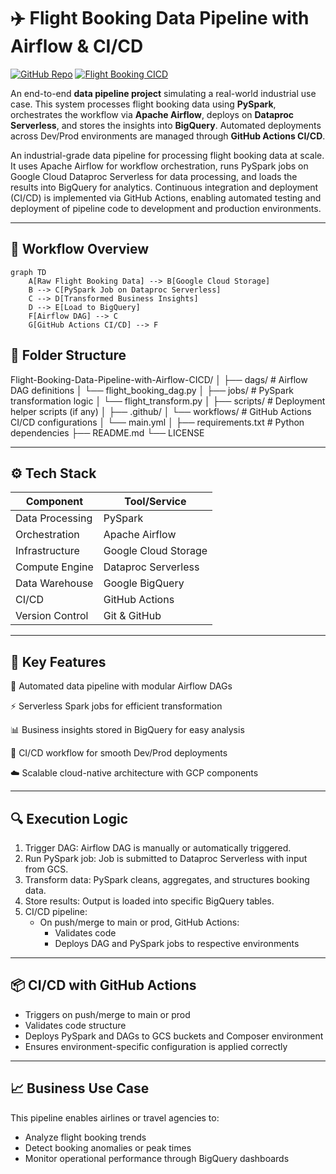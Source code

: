 # ✈️ Flight Booking Data Pipeline with Airflow & CI/CD
[![GitHub Repo](https://img.shields.io/badge/GitHub-Repository-blue?logo=github)](https://github.com/Somanshu693/Flight-Booking-Data-Pipeline-with-Airflow-CICD)
[![Flight Booking CICD](https://github.com/Somanshu693/Flight-Booking-Data-Pipeline-with-Airflow-CICD/actions/workflows/ci-cd.yaml/badge.svg)](https://github.com/Somanshu693/Flight-Booking-Data-Pipeline-with-Airflow-CICD/actions/workflows/ci-cd.yaml)

An end-to-end **data pipeline project** simulating a real-world industrial use case. This system processes flight booking data using **PySpark**, orchestrates the workflow via **Apache Airflow**, deploys on **Dataproc Serverless**, and stores the insights into **BigQuery**. Automated deployments across Dev/Prod environments are managed through **GitHub Actions CI/CD**.

An industrial-grade data pipeline for processing flight booking data at scale. It uses Apache Airflow for workflow orchestration, runs PySpark jobs on Google Cloud Dataproc Serverless for data processing, and loads the results into BigQuery for analytics. Continuous integration and deployment (CI/CD) is implemented via GitHub Actions, enabling automated testing and deployment of pipeline code to development and production environments.


---

## 🚀 Workflow Overview
```mermaid
graph TD
    A[Raw Flight Booking Data] --> B[Google Cloud Storage]
    B --> C[PySpark Job on Dataproc Serverless]
    C --> D[Transformed Business Insights]
    D --> E[Load to BigQuery]
    F[Airflow DAG] --> C
    G[GitHub Actions CI/CD] --> F
```
## 🧱 Folder Structure
Flight-Booking-Data-Pipeline-with-Airflow-CICD/
│
├── dags/                      # Airflow DAG definitions
│   └── flight_booking_dag.py
│
├── jobs/                      # PySpark transformation logic
│   └── flight_transform.py
│
├── scripts/                   # Deployment helper scripts (if any)
│
├── .github/
│   └── workflows/             # GitHub Actions CI/CD configurations
│       └── main.yml
│
├── requirements.txt           # Python dependencies
├── README.md
└── LICENSE

---

## ⚙️ Tech Stack
| Component       | Tool/Service         |
| --------------- | -------------------- |
| Data Processing | PySpark              |
| Orchestration   | Apache Airflow       |
| Infrastructure  | Google Cloud Storage |
| Compute Engine  | Dataproc Serverless  |
| Data Warehouse  | Google BigQuery      |
| CI/CD           | GitHub Actions       |
| Version Control | Git & GitHub         |

---

## 🌟 Key Features
🔁 Automated data pipeline with modular Airflow DAGs

⚡ Serverless Spark jobs for efficient transformation

📊 Business insights stored in BigQuery for easy analysis

🔄 CI/CD workflow for smooth Dev/Prod deployments

☁️ Scalable cloud-native architecture with GCP components

---

## 🔍 Execution Logic
1. Trigger DAG: Airflow DAG is manually or automatically triggered.
2. Run PySpark job: Job is submitted to Dataproc Serverless with input from GCS.
3. Transform data: PySpark cleans, aggregates, and structures booking data.
4. Store results: Output is loaded into specific BigQuery tables.
5. CI/CD pipeline:
   - On push/merge to main or prod, GitHub Actions:
     - Validates code
     - Deploys DAG and PySpark jobs to respective environments

---

## 📦 CI/CD with GitHub Actions
- Triggers on push/merge to main or prod
- Validates code structure
- Deploys PySpark and DAGs to GCS buckets and Composer environment
- Ensures environment-specific configuration is applied correctly

---

## 📈 Business Use Case
This pipeline enables airlines or travel agencies to:
- Analyze flight booking trends
- Detect booking anomalies or peak times
- Monitor operational performance through BigQuery dashboards

